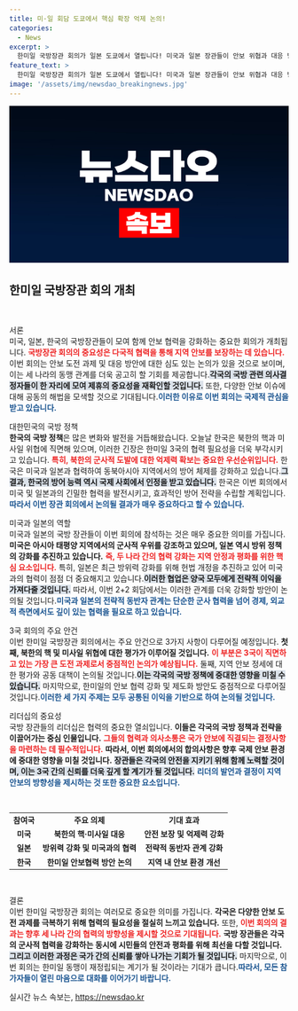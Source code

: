 ```yaml
---
title: 미·일 회담 도쿄에서 핵심 확장 억제 논의!
categories:
  - News
excerpt: >
  한미일 국방장관 회의가 일본 도쿄에서 열립니다! 미국과 일본 장관들이 안보 위협과 대응 방안을 논의하며, 한국 국방장관도 참석해 삼국 간의 협력을 강화할 예정입니다. 클릭해 더 알아보세요!
feature_text: >
  한미일 국방장관 회의가 일본 도쿄에서 열립니다! 미국과 일본 장관들이 안보 위협과 대응 방안을 논의하며, 한국 국방장관도 참석해 삼국 간의 협력을 강화할 예정입니다. 클릭해 더 알아보세요!
image: '/assets/img/newsdao_breakingnews.jpg'
---
```


<p><img src="/assets/img/newsdao_breakingnews.jpg" alt="pcversion 속보" /></p>

<h2 data-ke-size="size26">한미일 국방장관 회의 개최</h2>

<p data-ke-size="size16">&nbsp;</p>

<p>서론<br />
미국, 일본, 한국의 국방장관들이 모여 함께 안보 협력을 강화하는 중요한 회의가 개최됩니다. <b><span style="color: #ee2323;">국방장관 회의의 중요성은 다국적 협력을 통해 지역 안보를 보장하는 데 있습니다.</span></b> 이번 회의는 안보 도전 과제 및 대응 방안에 대한 심도 있는 논의가 있을 것으로 보이며, 이는 세 나라의 동맹 관계를 더욱 공고히 할 기회를 제공합니다.<b><span style="background-color: #21538527;">각국의 국방 관련 의사결정자들이 한 자리에 모여 제휴의 중요성을 재확인할 것입니다.</span></b> 또한, 다양한 안보 이슈에 대해 공동의 해법을 모색할 것으로 기대됩니다.<b><span style="color: #1a5490;">이러한 이유로 이번 회의는 국제적 관심을 받고 있습니다.</span></b></p>

<p>대한민국의 국방 정책<br />
<b>한국의 국방 정책</b>은 많은 변화와 발전을 거듭해왔습니다. 오늘날 한국은 북한의 핵과 미사일 위협에 직면해 있으며, 이러한 긴장은 한미일 3국의 협력 필요성을 더욱 부각시키고 있습니다. <b><span style="color: #ee2323;">특히, 북한의 군사적 도발에 대한 억제력 확보는 중요한 우선순위입니다.</span></b> 한국은 미국과 일본과 협력하여 동북아시아 지역에서의 방어 체제를 강화하고 있습니다.<b><span style="background-color: #21538527;">그 결과, 한국의 방어 능력 역시 국제 사회에서 인정을 받고 있습니다.</span></b> 한국은 이번 회의에서 미국 및 일본과의 긴밀한 협력을 발전시키고, 효과적인 방어 전략을 수립할 계획입니다.<b><span style="color: #1a5490;">따라서 이번 장관 회의에서 논의될 결과가 매우 중요하다고 할 수 있습니다.</span></b></p>

<p>미국과 일본의 역할<br />
미국과 일본의 국방 장관들이 이번 회의에 참석하는 것은 매우 중요한 의미를 가집니다. <b>미국은 아시아 태평양 지역에서의 군사적 우위를 강조하고 있으며, 일본 역시 방위 정책의 강화를 추진하고 있습니다.</b> <b><span style="color: #ee2323;">즉, 두 나라 간의 협력 강화는 지역 안정과 평화를 위한 핵심 요소입니다.</span></b> 특히, 일본은 최근 방위력 강화를 위해 헌법 개정을 추진하고 있어 미국과의 협력이 점점 더 중요해지고 있습니다.<b><span style="background-color: #21538527;">이러한 협업은 양국 모두에게 전략적 이익을 가져다줄 것입니다.</span></b> 따라서, 이번 2+2 회담에서는 이러한 관계를 더욱 강화할 방안이 논의될 것입니다.<b><span style="color: #1a5490;">미국과 일본의 전략적 동반자 관계는 단순한 군사 협력을 넘어 경제, 외교적 측면에서도 깊이 있는 협력을 필요로 하고 있습니다.</span></b></p>

<p>3국 회의의 주요 안건<br />
이번 한미일 국방장관 회의에서는 주요 안건으로 3가지 사항이 다루어질 예정입니다. <b>첫째, 북한의 핵 및 미사일 위협에 대한 평가가 이루어질 것입니다.</b> <b><span style="color: #ee2323;">이 부분은 3국이 직면하고 있는 가장 큰 도전 과제로서 중점적인 논의가 예상됩니다.</span></b> 둘째, 지역 안보 정세에 대한 평가와 공동 대책이 논의될 것입니다.<b><span style="background-color: #21538527;">이는 각국의 국방 정책에 중대한 영향을 미칠 수 있습니다.</span></b> 마지막으로, 한미일의 안보 협력 강화 및 제도화 방안도 중점적으로 다루어질 것입니다.<b><span style="color: #1a5490;">이러한 세 가지 주제는 모두 공통된 이익을 기반으로 하여 논의될 것입니다.</span></b></p>

<p>리더십의 중요성<br />
국방 장관들의 리더십은 협력의 중요한 열쇠입니다. <b>이들은 각국의 국방 정책과 전략을 이끌어가는 중심 인물입니다.</b> <b><span style="color: #ee2323;">그들의 협력과 의사소통은 국가 안보에 직결되는 결정사항을 마련하는 데 필수적입니다.</span></b> <b>따라서, 이번 회의에서의 합의사항은 향후 국제 안보 환경에 중대한 영향을 미칠 것입니다.</b> <b><span style="background-color: #21538527;">장관들은 각국의 안전을 지키기 위해 함께 노력할 것이며, 이는 3국 간의 신뢰를 더욱 깊게 할 계기가 될 것입니다.</span></b> <b><span style="color: #1a5490;">리더의 발언과 결정이 지역 안보의 방향성을 제시하는 것 또한 중요한 요소입니다.</span></b></p>

<p data-ke-size="size16">&nbsp;</p>

<table style="width: 100%;">
  <tbody>
    <tr>
      <td style="text-align: center; height: 17px;"><b>참여국</b></td>
      <td style="text-align: center; height: 17px;"><b>주요 의제</b></td>
      <td style="text-align: center; height: 17px;"><b>기대 효과</b></td>
    </tr>
    <tr>
      <td style="text-align: center; height: 17px;"><b>미국</b></td>
      <td style="text-align: center; height: 17px;"><b>북한의 핵·미사일 대응</b></td>
      <td style="text-align: center; height: 17px;"><b>안전 보장 및 억제력 강화</b></td>
    </tr>
    <tr>
      <td style="text-align: center; height: 17px;"><b>일본</b></td>
      <td style="text-align: center; height: 17px;"><b>방위력 강화 및 미국과의 협력</b></td>
      <td style="text-align: center; height: 17px;"><b>전략적 동반자 관계 강화</b></td>
    </tr>
    <tr>
      <td style="text-align: center; height: 17px;"><b>한국</b></td>
      <td style="text-align: center; height: 17px;"><b>한미일 안보협력 방안 논의</b></td>
      <td style="text-align: center; height: 17px;"><b>지역 내 안보 환경 개선</b></td>
    </tr>
  </tbody>
</table>

<p data-ke-size="size16">&nbsp;</p>

<p>결론<br />
이번 한미일 국방장관 회의는 여러모로 중요한 의미를 가집니다. <b>각국은 다양한 안보 도전 과제를 극복하기 위해 협력의 필요성을 절실히 느끼고 있습니다.</b> 또한, <b><span style="color: #ee2323;">이번 회의의 결과는 향후 세 나라 간의 협력의 방향성을 제시할 것으로 기대됩니다.</span></b> <b>국방 장관들은 각국의 군사적 협력을 강화하는 동시에 시민들의 안전과 평화를 위해 최선을 다할 것입니다.</b> <b><span style="background-color: #21538527;">그리고 이러한 과정은 국가 간의 신뢰를 쌓아 나가는 기회가 될 것입니다.</span></b> 마지막으로, 이번 회의는 한미일 동맹이 재정립되는 계기가 될 것이라는 기대가 큽니다.<b><span style="color: #1a5490;">따라서, 모든 참가자들이 열린 마음으로 대화를 이어가기 바랍니다.</span></b></p>
실시간 뉴스 속보는, <a href="https://newsdao.kr" rel="dofollow">https://newsdao.kr</a>


